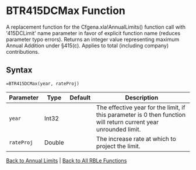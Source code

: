 # BTR415DCMax Function

A replacement function for the Cfgena.xla!AnnualLimits() function call with '415DCLimit' name parameter in favor of explicit function name (reduces parameter typo errors).  Returns an integer value representing maximum Annual Addition under §415(c). Applies to total (including company) contributions.

## Syntax

```excel
=BTR415DCMax(year, rateProj)
```

Parameter | Type | Default | Description
---|---|---|---
`year` | Int32 |  | The effective year for the limit, if this parameter is 0 then function will return current year unrounded limit.
`rateProj` | Double |  | The increase rate at which to project the limit.

[Back to Annual Limits](Readme.md) | [Back to All RBLe Functions](/RBLe/Readme.md#function-documentation)